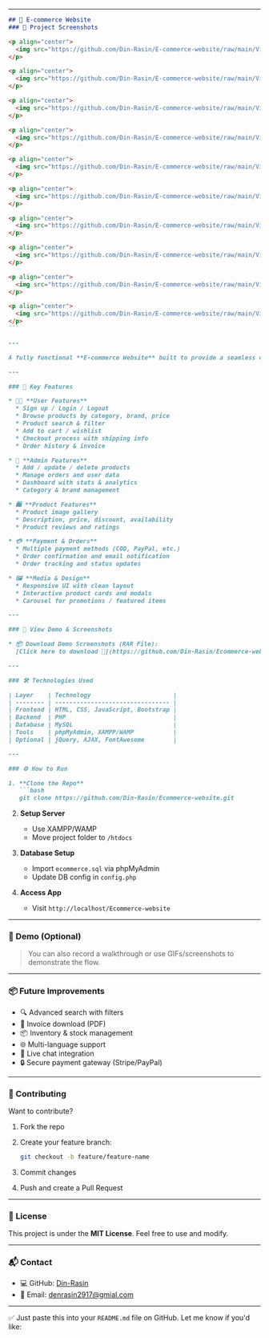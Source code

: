 
---

````markdown
## 🛒 E-commerce Website
### 📸 Project Screenshots

<p align="center">
  <img src="https://github.com/Din-Rasin/E-commerce-website/raw/main/View%20Picture%20Demo%20ecommerce%20website_final/Screenshot%202025-05-19%20223710.png" width="600" />
</p>

<p align="center">
  <img src="https://github.com/Din-Rasin/E-commerce-website/raw/main/View%20Picture%20Demo%20ecommerce%20website_final/Screenshot%202025-05-19%20223735.png" width="600" />
</p>

<p align="center">
  <img src="https://github.com/Din-Rasin/E-commerce-website/raw/main/View%20Picture%20Demo%20ecommerce%20website_final/Screenshot%202025-05-19%20232912.png" width="600" />
</p>

<p align="center">
  <img src="https://github.com/Din-Rasin/E-commerce-website/raw/main/View%20Picture%20Demo%20ecommerce%20website_final/Screenshot%202025-05-19%20232921.png" width="600" />
</p>

<p align="center">
  <img src="https://github.com/Din-Rasin/E-commerce-website/raw/main/View%20Picture%20Demo%20ecommerce%20website_final/Screenshot%202025-05-19%20232935.png" width="600" />
</p>

<p align="center">
  <img src="https://github.com/Din-Rasin/E-commerce-website/raw/main/View%20Picture%20Demo%20ecommerce%20website_final/Screenshot%202025-05-19%20232943.png" width="600" />
</p>

<p align="center">
  <img src="https://github.com/Din-Rasin/E-commerce-website/raw/main/View%20Picture%20Demo%20ecommerce%20website_final/Screenshot%202025-05-19%20232953.png" width="600" />
</p>

<p align="center">
  <img src="https://github.com/Din-Rasin/E-commerce-website/raw/main/View%20Picture%20Demo%20ecommerce%20website_final/Screenshot%202025-05-19%20233059.png" width="600" />
</p>

<p align="center">
  <img src="https://github.com/Din-Rasin/E-commerce-website/raw/main/View%20Picture%20Demo%20ecommerce%20website_final/Screenshot%202025-05-19%20233046.png" width="600" />
</p>

<p align="center">
  <img src="https://github.com/Din-Rasin/E-commerce-website/raw/main/View%20Picture%20Demo%20ecommerce%20website_final/Screenshot%202025-05-19%20233004.png" width="600" />
</p>
```

---

A fully functional **E-commerce Website** built to provide a seamless online shopping experience. This platform supports user browsing, product management, order processing, payment integration, and administrative control, making it suitable for small to mid-scale businesses or as a personal portfolio project.

---

### 🌟 Key Features

* 🧑‍💻 **User Features**
  * Sign up / Login / Logout
  * Browse products by category, brand, price
  * Product search & filter
  * Add to cart / wishlist
  * Checkout process with shipping info
  * Order history & invoice

* 🧾 **Admin Features**
  * Add / update / delete products
  * Manage orders and user data
  * Dashboard with stats & analytics
  * Category & brand management

* 🛍️ **Product Features**
  * Product image gallery
  * Description, price, discount, availability
  * Product reviews and ratings

* 💳 **Payment & Orders**
  * Multiple payment methods (COD, PayPal, etc.)
  * Order confirmation and email notification
  * Order tracking and status updates

* 🖼️ **Media & Design**
  * Responsive UI with clean layout
  * Interactive product cards and modals
  * Carousel for promotions / featured items

---

### 📁 View Demo & Screenshots

* 📦 Download Demo Screenshots (RAR File):  
  [Click here to download 📂](https://github.com/Din-Rasin/Ecommerce-website/blob/99d2cd82c81ac6659a9cd92a5f251a8972391fd7/View%20Picture%20Demo%20ecommerce%20website_final.rar)

---

### 🛠️ Technologies Used

| Layer    | Technology                       |
| -------- | -------------------------------- |
| Frontend | HTML, CSS, JavaScript, Bootstrap |
| Backend  | PHP                              |
| Database | MySQL                            |
| Tools    | phpMyAdmin, XAMPP/WAMP           |
| Optional | jQuery, AJAX, FontAwesome        |

---

### ⚙️ How to Run

1. **Clone the Repo**
   ```bash
   git clone https://github.com/Din-Rasin/Ecommerce-website.git
````

2. **Setup Server**

   * Use XAMPP/WAMP
   * Move project folder to `/htdocs`
3. **Database Setup**

   * Import `ecommerce.sql` via phpMyAdmin
   * Update DB config in `config.php`
4. **Access App**

   * Visit `http://localhost/Ecommerce-website`

---

### 🎥 Demo (Optional)

> You can also record a walkthrough or use GIFs/screenshots to demonstrate the flow.

---

### 📦 Future Improvements

* 🔍 Advanced search with filters
* 🧾 Invoice download (PDF)
* 📦 Inventory & stock management
* 🌐 Multi-language support
* 💬 Live chat integration
* 🔒 Secure payment gateway (Stripe/PayPal)

---

### 🤝 Contributing

Want to contribute?

1. Fork the repo
2. Create your feature branch:

   ```bash
   git checkout -b feature/feature-name
   ```
3. Commit changes
4. Push and create a Pull Request

---

### 📄 License

This project is under the **MIT License**. Feel free to use and modify.

---

### 📬 Contact

* 💻 GitHub: [Din-Rasin](https://github.com/Din-Rasin)
* 📧 Email: [denrasin2917@gmial.com](mailto:denrasin2917@gmial.com)

---



✅ Just paste this into your `README.md` file on GitHub. Let me know if you'd like:


